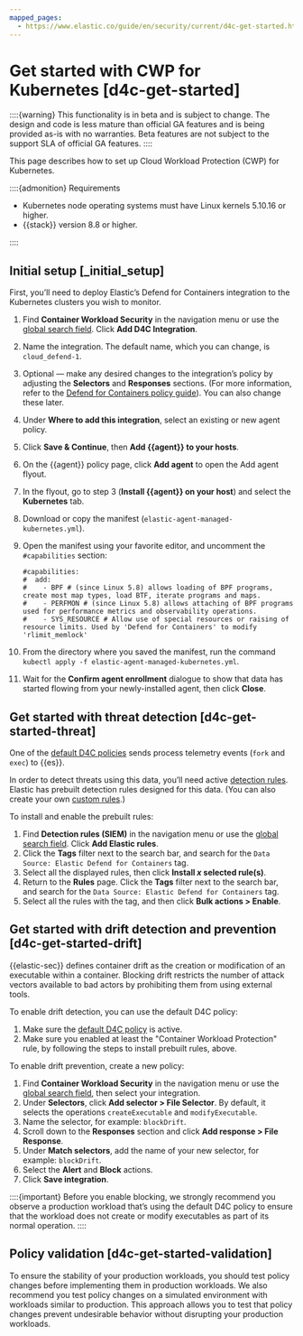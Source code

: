```yaml
---
mapped_pages:
  - https://www.elastic.co/guide/en/security/current/d4c-get-started.html
---
```


# Get started with CWP for Kubernetes [d4c-get-started]

::::{warning}
This functionality is in beta and is subject to change. The design and code is less mature than official GA features and is being provided as-is with no warranties. Beta features are not subject to the support SLA of official GA features.
::::


This page describes how to set up Cloud Workload Protection (CWP) for Kubernetes.

::::{admonition} Requirements
* Kubernetes node operating systems must have Linux kernels 5.10.16 or higher.
* {{stack}} version 8.8 or higher.

::::



## Initial setup [_initial_setup]

First, you’ll need to deploy Elastic’s Defend for Containers integration to the Kubernetes clusters you wish to monitor.

1. Find **Container Workload Security** in the navigation menu or use the [global search field](/explore-analyze/find-and-organize/find-apps-and-objects.md). Click **Add D4C Integration**.
2. Name the integration. The default name, which you can change, is `cloud_defend-1`.
3. Optional — make any desired changes to the integration’s policy by adjusting the **Selectors** and **Responses** sections. (For more information, refer to the [Defend for Containers policy guide](container-workload-protection-policies.md)). You can also change these later.
4. Under **Where to add this integration**, select an existing or new agent policy.
5. Click **Save & Continue**, then **Add {{agent}} to your hosts**.
6. On the {{agent}} policy page, click **Add agent** to open the Add agent flyout.
7. In the flyout, go to step 3 (**Install {{agent}} on your host**) and select the **Kubernetes** tab.
8. Download or copy the manifest (`elastic-agent-managed-kubernetes.yml`).
9. Open the manifest using your favorite editor, and uncomment the `#capabilities` section:

    ```console
    #capabilities:
    #  add:
    #    - BPF # (since Linux 5.8) allows loading of BPF programs, create most map types, load BTF, iterate programs and maps.
    #    - PERFMON # (since Linux 5.8) allows attaching of BPF programs used for performance metrics and observability operations.
    #    - SYS_RESOURCE # Allow use of special resources or raising of resource limits. Used by 'Defend for Containers' to modify 'rlimit_memlock'
    ```

10. From the directory where you saved the manifest, run the command `kubectl apply -f elastic-agent-managed-kubernetes.yml`.
11. Wait for the **Confirm agent enrollment** dialogue to show that data has started flowing from your newly-installed agent, then click **Close**.


## Get started with threat detection [d4c-get-started-threat]

One of the [default D4C policies](container-workload-protection-policies.md#d4c-default-policies) sends process telemetry events (`fork` and `exec`) to {{es}}.

In order to detect threats using this data, you’ll need active [detection rules](../detect-and-alert.md). Elastic has prebuilt detection rules designed for this data. (You can also create your own [custom rules](../detect-and-alert/create-detection-rule.md).)

To install and enable the prebuilt rules:

1. Find **Detection rules (SIEM)** in the navigation menu or use the [global search field](/explore-analyze/find-and-organize/find-apps-and-objects.md). Click **Add Elastic rules**.
2. Click the **Tags** filter next to the search bar, and search for the `Data Source: Elastic Defend for Containers` tag.
3. Select all the displayed rules, then click **Install *x* selected rule(s)**.
4. Return to the **Rules** page. Click the **Tags** filter next to the search bar, and search for the `Data Source: Elastic Defend for Containers` tag.
5. Select all the rules with the tag, and then click **Bulk actions > Enable**.


## Get started with drift detection and prevention [d4c-get-started-drift]

{{elastic-sec}} defines container drift as the creation or modification of an executable within a container. Blocking drift restricts the number of attack vectors available to bad actors by prohibiting them from using external tools.

To enable drift detection, you can use the default D4C policy:

1. Make sure the [default D4C policy](container-workload-protection-policies.md#d4c-default-policies) is active.
2. Make sure you enabled at least the "Container Workload Protection" rule, by following the steps to install prebuilt rules, above.

To enable drift prevention, create a new policy:

1. Find **Container Workload Security** in the navigation menu or use the [global search field](/explore-analyze/find-and-organize/find-apps-and-objects.md), then select your integration.
2. Under **Selectors**, click **Add selector > File Selector**. By default, it selects the operations `createExecutable` and `modifyExecutable`.
3. Name the selector, for example: `blockDrift`.
4. Scroll down to the **Responses** section and click **Add response > File Response**.
5. Under **Match selectors**, add the name of your new selector, for example: `blockDrift`.
6. Select the **Alert** and **Block** actions.
7. Click **Save integration**.

::::{important}
Before you enable blocking, we strongly recommend you observe a production workload that’s using the default D4C policy to ensure that the workload does not create or modify executables as part of its normal operation.
::::



## Policy validation [d4c-get-started-validation]

To ensure the stability of your production workloads, you should test policy changes before implementing them in production workloads. We also recommend you test policy changes on a simulated environment with workloads similar to production. This approach allows you to test that policy changes prevent undesirable behavior without disrupting your production workloads.
